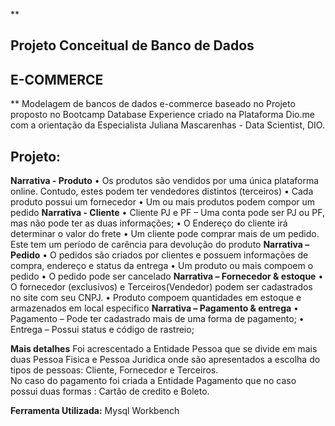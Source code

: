 **

## Projeto Conceitual de Banco de Dados 
## E-COMMERCE

**
Modelagem de bancos de dados e-commerce baseado no Projeto proposto
no Bootcamp Database Experience criado na Plataforma  Dio.me com a orientação da Especialista Juliana Mascarenhas - Data Scientist, DIO.

## Projeto:
**Narrativa - Produto**
• Os produtos são vendidos por uma única plataforma online. 
Contudo, estes podem ter vendedores distintos (terceiros)
• Cada produto possui um fornecedor
• Um ou mais produtos podem compor um pedido
**Narrativa - Cliente**
 • Cliente PJ e PF – Uma conta pode ser PJ ou PF, mas não pode ter as duas informações; 
• O Endereço do cliente irá determinar o valor do frete
• Um cliente pode comprar mais de um pedido. Este tem um período
de carência para devolução do produto
**Narrativa – Pedido**
• O pedidos são criados por clientes e possuem informações de 
compra, endereço e status da entrega
• Um produto ou mais compoem o pedido
• O pedido pode ser cancelado
**Narrativa – Fornecedor & estoque**
• O fornecedor (exclusivos) e Terceiros(Vendedor) podem ser cadastrados no site com seu CNPJ. 
• Produto compoem quantidades em estoque e armazenados em local especifico
**Narrativa – Pagamento & entrega**
• Pagamento – Pode ter cadastrado mais de uma forma de pagamento;
• Entrega – Possui status e código de rastreio;

 **Mais detalhes** 
 Foi acrescentado a Entidade Pessoa que se divide em mais duas Pessoa Fisica e Pessoa Juridica onde são apresentados a escolha do tipos de pessoas:
Cliente, Fornecedor e Terceiros.  
No caso do pagamento foi criada a Entidade Pagamento que no caso possui duas formas :
Cartão de credito e Boleto.

**Ferramenta Utilizada:**
   Mysql Workbench
